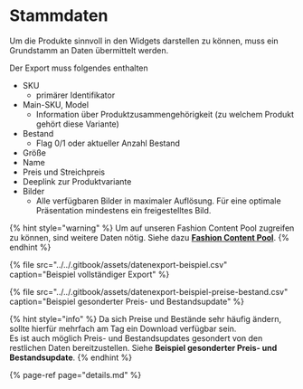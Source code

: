# Stammdaten

Um die Produkte sinnvoll in den Widgets darstellen zu können, muss ein Grundstamm an Daten übermittelt werden.

Der Export muss folgendes enthalten

* SKU
  * primärer Identifikator
* Main-SKU, Model
  * Information über Produktzusammengehörigkeit \(zu welchem Produkt gehört diese Variante\)
* Bestand
  * Flag 0/1 oder aktueller Anzahl Bestand
* Größe
* Name
* Preis und Streichpreis
* Deeplink zur Produktvariante
* Bilder
  * Alle verfügbaren Bilder in maximaler Auflösung. Für eine optimale Präsentation mindestens ein freigestelltes Bild.

{% hint style="warning" %}
Um auf unseren Fashion Content Pool zugreifen zu können, sind weitere Daten nötig. Siehe dazu [**Fashion Content Pool**](../fashion-content-pool/).
{% endhint %}

{% file src="../../.gitbook/assets/datenexport-beispiel.csv" caption="Beispiel vollständiger Export" %}

{% file src="../../.gitbook/assets/datenexport-beispiel-preise-bestand.csv" caption="Beispiel gesonderter Preis- und Bestandsupdate" %}

{% hint style="info" %}
Da sich Preise und Bestände sehr häufig ändern, sollte hierfür mehrfach am Tag ein Download verfügbar sein.   
Es ist auch möglich Preis- und Bestandsupdates gesondert von den restlichen Daten bereitzustellen. Siehe **Beispiel gesonderter Preis- und Bestandsupdate**.
{% endhint %}

{% page-ref page="details.md" %}



